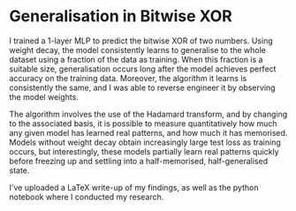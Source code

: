 # Generalisation in Bitwise XOR

I trained a 1-layer MLP to predict the bitwise XOR of two numbers. Using weight decay, the model consistently learns to generalise to the whole dataset using a fraction of the data as training. When this fraction is a suitable size, generalisation occurs long after the model achieves perfect accuracy on the training data. Moreover, the algorithm it learns is consistently the same, and I was able to reverse engineer it by observing the model weights.

The algorithm involves the use of the Hadamard transform, and by changing to the associated basis, it is possible to measure quantitatively how much any given model has learned real patterns, and how much it has memorised. Models without weight decay obtain increasingly large test loss as training occurs, but interestingly, these models partially learn real patterns quickly before freezing up and settling into a half-memorised, half-generalised state.

I've uploaded a LaTeX write-up of my findings, as well as the python notebook where I conducted my research.
